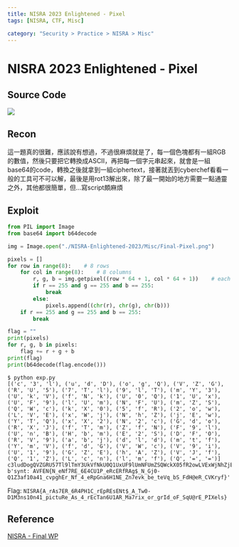 ```yaml
---
title: NISRA 2023 Enlightened - Pixel
tags: [NISRA, CTF, Misc]

category: "Security > Practice > NISRA > Misc"
---
```


# NISRA 2023 Enlightened - Pixel
## Source Code
![](https://hackmd.io/_uploads/HkF8f_702.png)

## Recon
這一題真的很難，應該說有想過，不過很麻煩就是了，每一個色塊都有一組RGB的數值，然後只要把它轉換成ASCII，再把每一個字元串起來，就會是一組base64的code，轉換之後就拿到一組ciphertext，接著就丟到cyberchef看看一般的工具可不可以解，最後是用rot13解出來，除了最一開始的地方需要一點通靈之外，其他都很簡單，但...寫script頗麻煩

## Exploit
```python
from PIL import Image
from base64 import b64decode

img = Image.open("./NISRA-Enlightened-2023/Misc/Final-Pixel.png")

pixels = []
for row in range(8):	# 8 rows
	for col in range(8):	# 8 columns
		r, g, b = img.getpixel((row * 64 + 1, col * 64 + 1))	# each grid: 64 x 64
		if r == 255 and g == 255 and b == 255:
			break
		else:
			pixels.append((chr(r), chr(g), chr(b)))
	if r == 255 and g == 255 and b == 255:
		break

flag = ""
print(pixels)
for r, g, b in pixels:
	flag += r + g + b
print(flag)
print(b64decode(flag.encode()))
```
```bash!
$ python exp.py
[('c', '3', 'l'), ('u', 'd', 'D'), ('o', 'g', 'Q'), ('V', 'Z', 'G'), ('R', 'U', '5'), ('7', 'T', 'l'), ('9', 'l', 'T'), ('m', 'Y', '3'), ('U', 'k', 'V'), ('f', 'N', 'k'), ('U', '0', 'Q'), ('1', 'U', 'x'), ('U', 'F', '9'), ('l', 'U', 'm'), ('N', 'F', 'U'), ('m', 'Z', 'S'), ('Q', 'W', 'c'), ('k', 'X', '0'), ('5', 'f', 'R'), ('2', 'o', 'w'), ('L', 'V', 'E'), ('x', 'W', 'j'), ('N', 'h', 'Z'), ('j', 'E', 'w'), ('Y', 'T', 'Q'), ('x', 'X', '2'), ('N', '2', 'c'), ('G', 'd', 'o'), ('R', 'X', 'J'), ('f', 'T', 'm'), ('Z', 'f', 'N'), ('F', '9', 'l'), ('U', 'n', 'B'), ('H', 'b', 'm'), ('E', '2', 'S'), ('D', 'F', 'O'), ('R', 'V', '9'), ('a', 'b', 'j'), ('d', 'l', 'd'), ('m', 't', 'f'), ('Y', 'm', 'V'), ('f', 'd', 'G'), ('V', 'W', 'c'), ('V', '9', 'i'), ('U', '1', '9'), ('G', 'Z', 'E'), ('h', 'A', 'Z'), ('V', 'J', 'f'), ('Q', '1', 'Z'), ('L', 'c', 'n'), ('l', 'm', 'f'), ('Q', '=', '=')]
c3ludDogQVZGRU57Tl9lTmY3UkVfNkU0Q1UxUF9lUmNFUmZSQWckX05fR2owLVExWjNhZjEwYTQxX2N2cGdoRXJfTmZfNF9lUnBHbmE2SDFORV9abjdldmtfYmVfdGVWcV9iU19GZEhAZVJfQ1ZLcnlmfQ==
b'synt: AVFEN{N_eNf7RE_6E4CU1P_eRcERfRAg$_N_Gj0-Q1Z3af10a41_cvpghEr_Nf_4_eRpGna6H1NE_Zn7evk_be_teVq_bS_FdH@eR_CVKryf}'
```

Flag: `NISRA{A_rAs7ER_6R4PH1C_rEpREsENt$_A_Tw0-D1M3ns10n41_pictuRe_As_4_rEcTan6U1AR_Ma7rix_or_grId_oF_SqU@rE_PIXels}`

## Reference
[NISRA - Final WP](https://hackmd.io/@nisra/BJsuIwCT2)